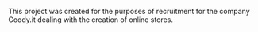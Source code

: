 This project was created for the purposes of recruitment for the company Coody.it dealing with the creation of online stores.
